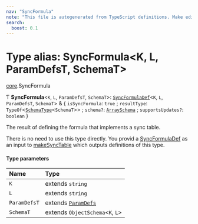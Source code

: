 ```yaml
---
nav: "SyncFormula"
note: "This file is autogenerated from TypeScript definitions. Make edits to the comments in the TypeScript file and then run `make docs` to regenerate this file."
search:
  boost: 0.1
---
```

# Type alias: SyncFormula<K, L, ParamDefsT, SchemaT\>

[core](../modules/core.md).SyncFormula

Ƭ **SyncFormula**<`K`, `L`, `ParamDefsT`, `SchemaT`\>: [`SyncFormulaDef`](../interfaces/core.SyncFormulaDef.md)<`K`, `L`, `ParamDefsT`, `SchemaT`\> & { `isSyncFormula`: ``true`` ; `resultType`: `TypeOf`<[`SchemaType`](core.SchemaType.md)<`SchemaT`\>\> ; `schema?`: [`ArraySchema`](../interfaces/core.ArraySchema.md) ; `supportsUpdates?`: `boolean`  }

The result of defining the formula that implements a sync table.

There is no need to use this type directly. You provid a [SyncFormulaDef](../interfaces/core.SyncFormulaDef.md) as an
input to [makeSyncTable](../functions/core.makeSyncTable.md) which outputs definitions of this type.

#### Type parameters

| Name | Type |
| :------ | :------ |
| `K` | extends `string` |
| `L` | extends `string` |
| `ParamDefsT` | extends [`ParamDefs`](core.ParamDefs.md) |
| `SchemaT` | extends `ObjectSchema`<`K`, `L`\> |

